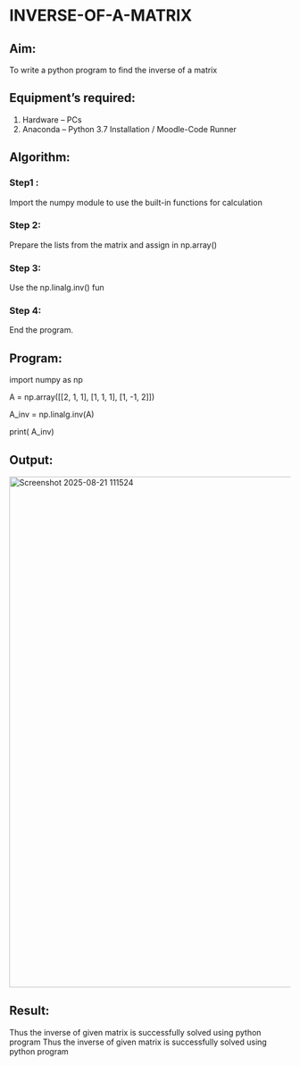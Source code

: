 # INVERSE-OF-A-MATRIX
## Aim:
To write a python program to find the inverse of a matrix
## Equipment’s required:
1. 	Hardware – PCs
2. 	Anaconda – Python 3.7 Installation / Moodle-Code Runner
## Algorithm:
### Step1 :
Import the numpy module to use the built-in functions for calculation

### Step 2:
Prepare the lists from the matrix and assign in np.array()

### Step 3:
Use the np.linalg.inv() fun

### Step 4:
End the program.

## Program:
import numpy as np


A = np.array([[2, 1, 1],
              [1, 1, 1],
              [1, -1, 2]])


A_inv = np.linalg.inv(A)

print( A_inv)




## Output:

<img width="1324" height="914" alt="Screenshot 2025-08-21 111524" src="https://github.com/user-attachments/assets/19bfa7e0-e079-4a31-a50b-fc19beef7ec9" />



## Result:

Thus the inverse of given matrix is successfully solved using python program
Thus the inverse of given matrix is successfully solved using python program

